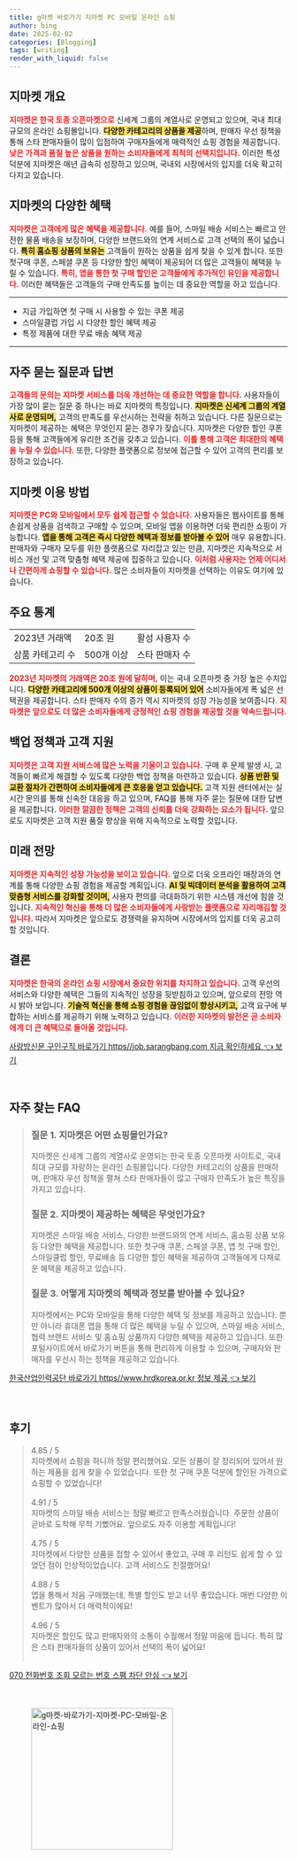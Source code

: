 ```yaml
---
title: g마켓 바로가기 지마켓 PC 모바일 온라인 쇼핑
author: bing
date: 2025-02-02
categories: [Blogging]
tags: [writing]
render_with_liquid: false
---
```



<h2 id='지마켓 개요'>지마켓 개요</h2>

<p><b><span style="color: #ee2323;">지마켓은 한국 토종 오픈마켓으로</span></b> 신세계 그룹의 계열사로 운영되고 있으며, 국내 최대 규모의 온라인 쇼핑몰입니다. <b><span style="background-color: #ffe066;">다양한 카테고리의 상품을 제공</span></b>하며, 판매자 우선 정책을 통해 스타 판매자들이 많이 입점하여 구매자들에게 매력적인 쇼핑 경험을 제공합니다. <b><span style="color: #ee2323;">낮은 가격과 품질 높은 상품을 원하는 소비자들에게 최적의 선택지입니다.</span></b> 이러한 특성 덕분에 지마켓은 매년 급속히 성장하고 있으며, 국내외 시장에서의 입지를 더욱 확고히 다지고 있습니다.</p>

<h2 id='지마켓의 다양한 혜택'>지마켓의 다양한 혜택</h2>

<p><b><span style="color: #ee2323;">지마켓은 고객에게 많은 혜택을 제공합니다.</span></b> 예를 들어, 스마일 배송 서비스는 빠르고 안전한 물품 배송을 보장하며, 다양한 브랜드와의 연계 서비스로 고객 선택의 폭이 넓습니다. <b><span style="background-color: #ffe066;">특히 홈쇼핑 상품의 보유는</span></b> 고객들이 원하는 상품을 쉽게 찾을 수 있게 합니다. 또한 첫구매 쿠폰, 스페셜 쿠폰 등 다양한 할인 혜택이 제공되어 더 많은 고객들이 혜택을 누릴 수 있습니다. <b><span style="color: #ee2323;">특히, 앱을 통한 첫 구매 할인은 고객들에게 추가적인 유인을 제공합니다.</span></b> 이러한 혜택들은 고객들의 구매 만족도를 높이는 데 중요한 역할을 하고 있습니다.</p>

<hr />

<ul>
    <li>지금 가입하면 첫 구매 시 사용할 수 있는 쿠폰 제공</li>
    <li>스마일클럽 가입 시 다양한 할인 혜택 제공</li>
    <li>특정 제품에 대한 무료 배송 혜택 제공</li>
</ul>

<hr />

<h2 id='자주 묻는 질문과 답변'>자주 묻는 질문과 답변</h2>

<p><b><span style="color: #ee2323;">고객들의 문의는 지마켓 서비스를 더욱 개선하는 데 중요한 역할을 합니다.</span></b> 사용자들이 가장 많이 묻는 질문 중 하나는 바로 지마켓의 특징입니다. <b><span style="background-color: #ffe066;">지마켓은 신세계 그룹의 계열사로 운영되며,</span></b> 고객의 만족도를 우선시하는 전략을 취하고 있습니다. 다른 질문으로는 지마켓이 제공하는 혜택은 무엇인지 묻는 경우가 잦습니다. 지마켓은 다양한 할인 쿠폰 등을 통해 고객들에게 유리한 조건을 갖추고 있습니다. <b><span style="color: #ee2323;">이를 통해 고객은 최대한의 혜택을 누릴 수 있습니다.</span></b> 또한, 다양한 플랫폼으로 정보에 접근할 수 있어 고객의 편리를 보장하고 있습니다.</p>

<h2 id='지마켓 이용 방법'>지마켓 이용 방법</h2>

<p><b><span style="color: #ee2323;">지마켓은 PC와 모바일에서 모두 쉽게 접근할 수 있습니다.</span></b> 사용자들은 웹사이트를 통해 손쉽게 상품을 검색하고 구매할 수 있으며, 모바일 앱을 이용하면 더욱 편리한 쇼핑이 가능합니다. <b><span style="background-color: #ffe066;">앱을 통해 고객은 즉시 다양한 혜택과 정보를 받아볼 수 있어</span></b> 매우 유용합니다. 판매자와 구매자 모두를 위한 플랫폼으로 자리잡고 있는 만큼, 지마켓은 지속적으로 서비스 개선 및 고객 맞춤형 혜택 제공에 집중하고 있습니다. <b><span style="color: #ee2323;">이처럼 사용자는 언제 어디서나 간편하게 쇼핑할 수 있습니다.</span></b> 많은 소비자들이 지마켓을 선택하는 이유도 여기에 있습니다.</p>

<h2 id='주요 통계'>주요 통계</h2>

<table>
    <tr>
        <td>2023년 거래액</td>
        <td>20조 원</td>
        <td>활성 사용자 수</td>
    </tr>
    <tr>
        <td>상품 카테고리 수</td>
        <td>500개 이상</td>
        <td>스타 판매자 수</td>
    </tr>
</table>

<p><b><span style="color: #ee2323;">2023년 지마켓의 거래액은 20조 원에 달하며,</span></b> 이는 국내 오픈마켓 중 가장 높은 수치입니다. <b><span style="background-color: #ffe066;">다양한 카테고리에 500개 이상의 상품이 등록되어 있어</span></b> 소비자들에게 폭 넓은 선택권을 제공합니다. 스타 판매자 수의 증가 역시 지마켓의 성장 가능성을 보여줍니다. <b><span style="color: #ee2323;">지마켓은 앞으로도 더 많은 소비자들에게 긍정적인 쇼핑 경험을 제공할 것을 약속드립니다.</span></b></p>

<h2 id='백업 정책과 고객 지원'>백업 정책과 고객 지원</h2>

<p><b><span style="color: #ee2323;">지마켓은 고객 지원 서비스에 많은 노력을 기울이고 있습니다.</span></b> 구매 후 문제 발생 시, 고객들이 빠르게 해결할 수 있도록 다양한 백업 정책을 마련하고 있습니다. <b><span style="background-color: #ffe066;">상품 반환 및 교환 절차가 간편하여 소비자들에게 큰 호응을 얻고 있습니다.</span></b> 고객 지원 센터에서는 실시간 문의를 통해 신속한 대응을 하고 있으며, FAQ를 통해 자주 묻는 질문에 대한 답변을 제공합니다. <b><span style="color: #ee2323;">이러한 깔끔한 정책은 고객의 신뢰를 더욱 강화하는 요소가 됩니다.</span></b> 앞으로도 지마켓은 고객 지원 품질 향상을 위해 지속적으로 노력할 것입니다.</p>

<h2 id='미래 전망'>미래 전망</h2>

<p><b><span style="color: #ee2323;">지마켓은 지속적인 성장 가능성을 보이고 있습니다.</span></b> 앞으로 더욱 오프라인 매장과의 연계를 통해 다양한 쇼핑 경험을 제공할 계획입니다. <b><span style="background-color: #ffe066;">AI 및 빅데이터 분석을 활용하여 고객 맞춤형 서비스를 강화할 것이며,</span></b> 사용자 편의를 극대화하기 위한 시스템 개선에 힘쓸 것입니다. <b><span style="color: #ee2323;">지속적인 혁신을 통해 더 많은 소비자들에게 사랑받는 플랫폼으로 자리매김할 것입니다.</span></b> 따라서 지마켓은 앞으로도 경쟁력을 유지하며 시장에서의 입지를 더욱 공고히 할 것입니다.</p>

<h2 id='결론'>결론</h2>

<p><b><span style="color: #ee2323;">지마켓은 한국의 온라인 쇼핑 시장에서 중요한 위치를 차지하고 있습니다.</span></b> 고객 우선의 서비스와 다양한 혜택은 그들의 지속적인 성장을 뒷받침하고 있으며, 앞으로의 전망 역시 밝아 보입니다. <b><span style="background-color: #ffe066;">기술적 혁신을 통해 쇼핑 경험을 끊임없이 향상시키고,</span></b> 고객 요구에 부합하는 서비스를 제공하기 위해 노력하고 있습니다. <b><span style="color: #ee2323;">이러한 지마켓의 발전은 곧 소비자에게 더 큰 혜택으로 돌아올 것입니다.</span></b></p>


<p><a class="click-button" title="사랑방신문 구인구직 바로가기 https//job.sarangbang.com 지금 확인하세요" href="https://aptwhite.github.io/posts/%EC%82%AC%EB%9E%91%EB%B0%A9%EC%8B%A0%EB%AC%B8-%EA%B5%AC%EC%9D%B8%EA%B5%AC%EC%A7%81-%EB%B0%94%EB%A1%9C%EA%B0%80%EA%B8%B0-httpsjob.sarangbang.com-%EC%A7%80%EA%B8%88-%ED%99%95%EC%9D%B8%ED%95%98%EC%84%B8%EC%9A%94/" rel="dofollow">사랑방신문 구인구직 바로가기 https//job.sarangbang.com 지금 확인하세요 👈 보기</a></p><br>
<h2 id='자주_찾는_FAQ'>자주 찾는 FAQ</h2>
<div itemscope="" itemtype="https://schema.org/FAQPage"> 
<blockquote> 
<div itemscope="" itemprop="mainEntity" itemtype="https://schema.org/Question"> 
<h3 itemprop="name">질문 1. 지마켓은 어떤 쇼핑몰인가요?</h3> 
<div itemscope="" itemprop="acceptedAnswer" itemtype="https://schema.org/Answer"> 
<span itemprop="text"> 
<p>지마켓은 신세계 그룹의 계열사로 운영되는 한국 토종 오픈마켓 사이트로, 국내 최대 규모를 자랑하는 온라인 쇼핑몰입니다. 다양한 카테고리의 상품을 판매하며, 판매자 우선 정책을 펼쳐 스타 판매자들이 많고 구매자 만족도가 높은 특징을 가지고 있습니다.</p> 
</span> 
</div> 
</div> 
<div itemscope="" itemprop="mainEntity" itemtype="https://schema.org/Question"> 
<h3 itemprop="name">질문 2. 지마켓이 제공하는 혜택은 무엇인가요?</h3> 
<div itemscope="" itemprop="acceptedAnswer" itemtype="https://schema.org/Answer"> 
<span itemprop="text"> 
<p>지마켓은 스마일 배송 서비스, 다양한 브랜드와의 연계 서비스, 홈쇼핑 상품 보유 등 다양한 혜택을 제공합니다. 또한 첫구매 쿠폰, 스페셜 쿠폰, 앱 첫 구매 할인, 스마일클럽 할인, 무료배송 등 다양한 할인 혜택을 제공하여 고객들에게 다채로운 혜택을 제공하고 있습니다.</p> 
</span> 
</div> 
</div> 
<div itemscope="" itemprop="mainEntity" itemtype="https://schema.org/Question"> 
<h3 itemprop="name">질문 3. 어떻게 지마켓의 혜택과 정보를 받아볼 수 있나요?</h3> 
<div itemscope="" itemprop="acceptedAnswer" itemtype="https://schema.org/Answer"> 
<span itemprop="text"> 
<p>지마켓에서는 PC와 모바일을 통해 다양한 혜택 및 정보를 제공하고 있습니다. 뿐만 아니라 휴대폰 앱을 통해 더 많은 혜택을 누릴 수 있으며, 스마일 배송 서비스, 협력 브랜드 서비스 및 홈쇼핑 상품까지 다양한 혜택을 제공하고 있습니다. 또한 포털사이트에서 바로가기 버튼을 통해 편리하게 이용할 수 있으며, 구매자와 판매자를 우선시 하는 정책을 제공하고 있습니다.</p> 
</span> 
</div> 
</div> 
</blockquote> 
</div>
<p><a class="click-button" title="한국산업인력공단 바로가기 https//www.hrdkorea.or.kr 정보 제공" href="https://aptwhite.github.io/posts/%ED%95%9C%EA%B5%AD%EC%82%B0%EC%97%85%EC%9D%B8%EB%A0%A5%EA%B3%B5%EB%8B%A8-%EB%B0%94%EB%A1%9C%EA%B0%80%EA%B8%B0-httpswww.hrdkorea.or.kr-%EC%A0%95%EB%B3%B4-%EC%A0%9C%EA%B3%B5/" rel="dofollow">한국산업인력공단 바로가기 https//www.hrdkorea.or.kr 정보 제공 👈 보기</a></p><br>
<h2 id='후기'>후기</h2>
<div itemscope itemtype="https://schema.org/Product">
  <blockquote>
  <div itemprop="review" itemscope itemtype="https://schema.org/Review">
      <div itemprop="reviewRating" itemscope itemtype="https://schema.org/Rating"> <span itemprop="ratingValue">4.85</span> / <span itemprop="bestRating">5</span> </div>
      <span itemprop="reviewBody">지마켓에서 쇼핑을 하니까 정말 편리했어요. 모든 상품이 잘 정리되어 있어서 원하는 제품을 쉽게 찾을 수 있었습니다. 또한 첫 구매 쿠폰 덕분에 할인된 가격으로 쇼핑할 수 있었습니다!</span>
  </div>
  <br>
  <div itemprop="review" itemscope itemtype="https://schema.org/Review">
      <div itemprop="reviewRating" itemscope itemtype="https://schema.org/Rating"> <span itemprop="ratingValue">4.91</span> / <span itemprop="bestRating">5</span> </div>
      <span itemprop="reviewBody">지마켓의 스마일 배송 서비스는 정말 빠르고 만족스러웠습니다. 주문한 상품이 곧바로 도착해 무척 기뻤어요. 앞으로도 자주 이용할 계획입니다!</span>
  </div>
  <br>
  <div itemprop="review" itemscope itemtype="https://schema.org/Review">
      <div itemprop="reviewRating" itemscope itemtype="https://schema.org/Rating"> <span itemprop="ratingValue">4.75</span> / <span itemprop="bestRating">5</span> </div>
      <span itemprop="reviewBody">지마켓에서 다양한 상품을 접할 수 있어서 좋았고, 구매 후 리턴도 쉽게 할 수 있었던 점이 인상적이었습니다. 고객 서비스도 친절했어요!</span>
  </div>
  <br>
  <div itemprop="review" itemscope itemtype="https://schema.org/Review">
      <div itemprop="reviewRating" itemscope itemtype="https://schema.org/Rating"> <span itemprop="ratingValue">4.88</span> / <span itemprop="bestRating">5</span> </div>
      <span itemprop="reviewBody">앱을 통해서 처음 구매했는데, 특별 할인도 받고 너무 좋았습니다. 매번 다양한 이벤트가 많아서 더 매력적이에요!</span>
  </div>
  <br>
  <div itemprop="review" itemscope itemtype="https://schema.org/Review">
      <div itemprop="reviewRating" itemscope itemtype="https://schema.org/Rating"> <span itemprop="ratingValue">4.96</span> / <span itemprop="bestRating">5</span> </div>
      <span itemprop="reviewBody">지마켓은 할인도 많고 판매자와의 소통이 수월해서 정말 마음에 듭니다. 특히 많은 스타 판매자들의 상품이 있어서 선택의 폭이 넓어요!</span>
  </div>
  <br>
  </blockquote>
</div>
<p><a class="click-button" title="070 전화번호 조회 모르는 번호 스팸 차단 안심" href="https://aptwhite.github.io/posts/070-%EC%A0%84%ED%99%94%EB%B2%88%ED%98%B8-%EC%A1%B0%ED%9A%8C-%EB%AA%A8%EB%A5%B4%EB%8A%94-%EB%B2%88%ED%98%B8-%EC%8A%A4%ED%8C%B8-%EC%B0%A8%EB%8B%A8-%EC%95%88%EC%8B%AC/" rel="dofollow">070 전화번호 조회 모르는 번호 스팸 차단 안심 👈 보기</a></p><br>
<figure class="image"><img src="https://aptwhite.github.io/assets/img/thumbnail/g마켓-바로가기-지마켓-PC-모바일-온라인-쇼핑.webp" alt="g마켓-바로가기-지마켓-PC-모바일-온라인-쇼핑" width="256" height="256"></figure>